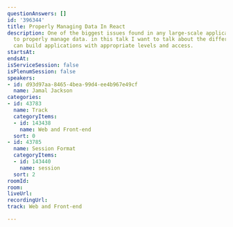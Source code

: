 ```yaml
---
questionAnswers: []
id: '396344'
title: Properly Managing Data In React
description: One of the biggest issues found in any large-scale application is how
  to properly manage data. in this talk I want to talk about the different ways engineers
  can build applications with appropriate levels and access.
startsAt: 
endsAt: 
isServiceSession: false
isPlenumSession: false
speakers:
- id: d93d97aa-8465-4bea-99d4-ee4b967e49cf
  name: Jamal Jackson
categories:
- id: 43783
  name: Track
  categoryItems:
  - id: 143438
    name: Web and Front-end
  sort: 0
- id: 43785
  name: Session Format
  categoryItems:
  - id: 143440
    name: session
  sort: 2
roomId: 
room: 
liveUrl: 
recordingUrl: 
track: Web and Front-end

---
```

